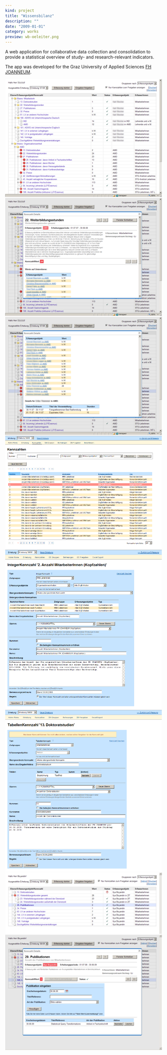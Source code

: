 ```yaml
---
kind: project
title: "Wissensbilanz"
description: ""
date: "2009-01-01"
category: works
preview: wb-oeleiter.png
---
```


A web application for collaborative data collection and consolidation to provide a statistical overview of study- and research-relevant indicators.

The app was developed for the 
Graz University of Applied Sciences [FH JOANNEUM](http://www.fh-joanneum.at).
 
![](wb-stoka.png)
![](wb-stoka-wbs1.png)
![](wb-stoka-wbs2.png)
![](wb-admin-kzlist.png)
![](wb-admin-kzedit.png)
![](wb-admin-kzedittab.png)
![](wb-ma.png)
![](wb-ma-kz.png)
